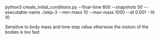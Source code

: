 python3 create_initial_conditions.py --final-time 600 --snapshots 50 --executable-name ./step-3 --min-mass 10 --max-mass 1000 --dt 0.001 --N 10

Sensitive to body mass and time step value otherwise the motion of the bodies is too fast